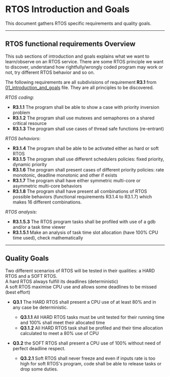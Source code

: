 # RTOS Introduction and Goals

This document gathers RTOS specific requirements and quality goals.

****  
## RTOS functional requirements Overview

This sub sections of introduction and goals explains what we want to learn/observe on an RTOS service. There are some RTOS principle we want to discover, understand how rightfully/wrongly coded program may work or not, try different RTOS behavior and so on.

The following requirements are all subdivisions of requirement **R3.1** from [01_introduction_and_goals](01_introduction_and_goals.md) file. They are all principles to be discovered.

_RTOS coding_:
 - **R3.1.1** The program shall be able to show a case with priority inversion problem
 - **R3.1.2** The program shall use mutexes and semaphores on a shared critical resource
 - **R3.1.3** The program shall use cases of thread safe functions (re-entrant)

_RTOS behaviors_:
 - **R3.1.4** The program shall be able to be activated either as hard or soft RTOS
 - **R3.1.5** The program shall use different schedulers policies: fixed priority, dynamic priority
 - **R3.1.6** The program shall present cases of different priority policies: rate monotonic, deadline monotonic and other if exists
 - **R3.1.7** The program shall have either symmetric multi-core or asymmetric multi-core behaviors
 - **R3.1.8** The program shall have present all combinations of RTOS possible behaviors (functional requirements R3.1.4 to R3.1.7) which makes 16 different combinations.

_RTOS analysis_:
 - **R3.1.5.3** The RTOS program tasks shall be profiled with use of a gdb and/or a task time viewer
 - **R3.1.5.1** Make an analysis of task time slot allocation (have 100% CPU time used), check mathematically

****  
## Quality Goals

Two different scenarios of RTOS will be tested in their qualities: a HARD RTOS and a SOFT RTOS.  
A hard RTOS always fulfill its deadlines (deterministic)  
A soft RTOS maximise CPU use and allows some deadlines to be missed (best effort)

 - **Q3.1** The HARD RTOS shall present a CPU use of at least 80% and in any case be deterministic.
    - **Q3.1.1** All HARD RTOS tasks must be unit tested for their running time and 100% shall meet their allocated time
    - **Q3.1.2** All HARD RTOS task shall be profiled and their time allocation calculated to meet a 80% use of CPU  


 - **Q3.2** the SOFT RTOS shall present a CPU use of 100% without need of perfect deadline respect.
    - **Q3.2.1** Soft RTOS shall never freeze and even if inputs rate is too high for soft RTOS's program, code shall be able to release tasks or drop some duties.
